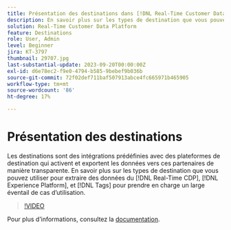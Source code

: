 ```yaml
---
title: Présentation des destinations dans [!DNL Real-Time Customer Data Platform] et [!DNL Experience Platform]
description: En savoir plus sur les types de destination que vous pouvez utiliser pour extraire des données du [!DNL Real-Time CDP], [!DNL Experience Platform], and [!DNL Tags] pour prendre en charge un large éventail de cas d’utilisation.
solution: Real-Time Customer Data Platform
feature: Destinations
role: User, Admin
level: Beginner
jira: KT-3797
thumbnail: 29707.jpg
last-substantial-update: 2023-09-20T00:00:00Z
exl-id: d6e78ec2-f9e0-4794-b585-9bebef9b036b
source-git-commit: 72f02def711baf507913abce4fc665971b465905
workflow-type: tm+mt
source-wordcount: '86'
ht-degree: 17%

---
```


# Présentation des destinations

Les destinations sont des intégrations prédéfinies avec des plateformes de destination qui activent et exportent les données vers ces partenaires de manière transparente. En savoir plus sur les types de destination que vous pouvez utiliser pour extraire des données du [!DNL Real-Time CDP], [!DNL Experience Platform], et [!DNL Tags] pour prendre en charge un large éventail de cas d’utilisation.

>[!VIDEO](https://video.tv.adobe.com/v/29707?quality=12&learn=on)

Pour plus dʼinformations, consultez la [documentation](https://experienceleague.adobe.com/docs/experience-platform/destinations/home.html?lang=fr).
